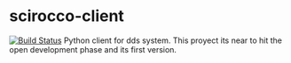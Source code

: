 # scirocco-client
[![Build Status](https://travis-ci.org/eloylp/scirocco-pyclient.svg?branch=master)](https://travis-ci.org/eloylp/scirocco-pyclient)
Python client for dds system. This proyect its near to hit the open development phase and its first version.
